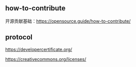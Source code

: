 ## how-to-contribute  
开源贡献基础：https://opensource.guide/how-to-contribute/

## protocol  
https://developercertificate.org/  

https://creativecommons.org/licenses/  